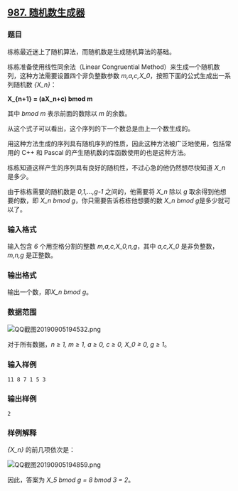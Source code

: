 ## [987. 随机数生成器](https://www.acwing.com/problem/content/989/)

### 题目

栋栋最近迷上了随机算法，而随机数是生成随机算法的基础。

栋栋准备使用线性同余法（Linear Congruential Method）来生成一个随机数列，这种方法需要设置四个非负整数参数 *m,a,c,X_0*，按照下面的公式生成出一系列随机数 *{X_n}*：

**X_{n+1} = (aX_n+c) bmod m**

其中 *bmod m* 表示前面的数除以 *m* 的余数。

从这个式子可以看出，这个序列的下一个数总是由上一个数生成的。

用这种方法生成的序列具有随机序列的性质，因此这种方法被广泛地使用，包括常用的 C++ 和 Pascal 的产生随机数的库函数使用的也是这种方法。

栋栋知道这样产生的序列具有良好的随机性，不过心急的他仍然想尽快知道 *X_n* 是多少。

由于栋栋需要的随机数是 *0,1,…,g-1* 之间的，他需要将 *X_n* 除以 *g* 取余得到他想要的数，即 *X_n bmod g*，你只需要告诉栋栋他想要的数 *X_n bmod g*是多少就可以了。

### 输入格式

输入包含 *6* 个用空格分割的整数 *m,a,c,X_0,n,g*，其中 *a,c,X_0* 是非负整数，*m,n,g* 是正整数。

### 输出格式

输出一个数，即*X_n bmod g*。

### 数据范围

 ![QQ截图20190905194532.png](https://cdn.acwing.com/media/article/image/2019/09/05/19_b11c31facf-QQ截图20190905194532.png)

对于所有数据，*n ≥ 1, m ≥ 1, a ≥ 0, c ≥ 0, X_0 ≥ 0, g ≥ 1*。

### 输入样例

```
11 8 7 1 5 3
```

### 输出样例

```
2
```

### 样例解释

*{X_n}* 的前几项依次是：

 ![QQ截图20190905194859.png](https://cdn.acwing.com/media/article/image/2019/09/05/19_2b318698cf-QQ截图20190905194859.png)

因此，答案为 *X_5 bmod g = 8 bmod 3 = 2*。
